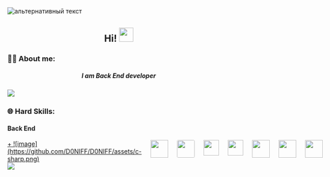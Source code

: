 <img src="https://camo.githubusercontent.com/40b0f78b261dbde178a253307fec1de25875f92469232dbef42479ac749dcfdb/68747470733a2f2f63617073756c652d72656e6465722e76657263656c2e6170702f6170693f747970653d776176696e6726636f6c6f723d373730304646266865696768743d3137302673656374696f6e3d686561646572" alt="альтернативный текст">
<h2 align="center">Hi! <img src="https://github.com/blackcater/blackcater/raw/main/images/Hi.gif" height="32"/></h2>

<h3>👨‍💻 About me: </h3>
<h5 align="center">I am Back End developer</h5>
<img src="https://user-images.githubusercontent.com/73097560/115834477-dbab4500-a447-11eb-908a-139a6edaec5c.gif">

<h3>🌐 Hard Skills: </h3>
<h4>Back End</h4>
<div style="display: flex; grid-gap: 20px">
  <a href="https://ru.wikipedia.org/wiki/C_Sharp">+
    ![image](https://github.com/D0NIFF/D0NIFF/assets/c-sharp.png)
  </a>
  <a href="https://en.wikipedia.org/wiki/.NET">
    <img src="https://www.pulumi.com/logos/tech/dotnet.png" style="width: 40px">
  </a>
  <a href="https://learn.microsoft.com/ru-ru/ef/"><img src="https://codeopinion.com/wp-content/uploads/2017/10/Bitmap-MEDIUM_Entity-Framework-Core-Logo_2colors_Square_Boxed_RGB.png" style="width: 40px; border-radius: 3px"></a> 
  <a href="https://www.php.net/"><img src="https://www.svgrepo.com/show/452088/php.svg" style="width: 35px"></a>
  <a href="https://laravel.com/"><img src="https://www.svgrepo.com/show/303379/laravel-logo.svg" style="width: 35px"></a>
  <a href="https://en.wikipedia.org/wiki/C++"><img src="https://www.svgrepo.com/show/373528/cpp3.svg" style="width: 40px"></a> 
  <a href="https://en.wikipedia.org/wiki/CMake"><img src="https://upload.wikimedia.org/wikipedia/commons/thumb/1/13/Cmake.svg/1200px-Cmake.svg.png" style="width: 40px"></a>
  <a href="https://en.wikipedia.org/wiki/SQL"><img src="https://www.svgrepo.com/show/331760/sql-database-generic.svg" style="width: 40px"></a>
  <a href="https://en.wikipedia.org/wiki/MySQL"><img src="https://i.pinimg.com/originals/2d/5f/71/2d5f715c0d252e7c4e9c3727931bf710.png" style="width: 40px"></a>
  <a href="https://en.wikipedia.org/wiki/PostgreSQL"><img src="https://upload.wikimedia.org/wikipedia/commons/thumb/2/29/Postgresql_elephant.svg/1985px-Postgresql_elephant.svg.png" style="width: 40px"></a>
  <a href="https://en.wikipedia.org/wiki/Redis"><img src="https://www.svgrepo.com/show/303460/redis-logo.svg" style="width: 40px"></a>
  <a href="https://en.wikipedia.org/wiki/Docker"><img src="https://www.svgrepo.com/show/452192/docker.svg" style="width: 40px"></a>
  <a href="https://en.wikipedia.org/wiki/Git"><img src="https://www.svgrepo.com/show/452210/git.svg" style="width: 40px"></a>
<!--   <a href="#"><img src="" style="width: 35px"></a> -->
</div>

<img src="https://camo.githubusercontent.com/6252eacbfc5e3d3187db58281ee0a7e1615540c5a7915274da75bdc28f9cb4fd/68747470733a2f2f63617073756c652d72656e6465722e76657263656c2e6170702f6170693f747970653d776176696e6726636f6c6f723d373730304646266865696768743d3135382673656374696f6e3d666f6f746572">

